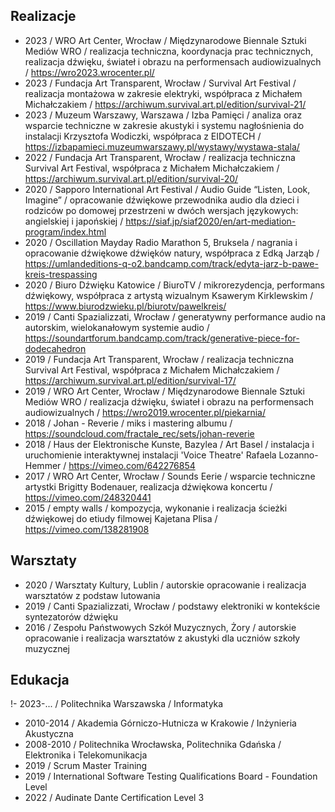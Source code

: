 ## Realizacje
- 2023 / WRO Art Center, Wrocław / Międzynarodowe Biennale Sztuki Mediów WRO / realizacja techniczna, koordynacja prac technicznych, realizacja dźwięku, świateł i obrazu na performensach audiowizualnych / https://wro2023.wrocenter.pl/
- 2023 / Fundacja Art Transparent, Wrocław / Survival Art Festival / realizacja montażowa w zakresie elektryki, współpraca z Michałem Michałczakiem / https://archiwum.survival.art.pl/edition/survival-21/
- 2023 / Muzeum Warszawy, Warszawa / Izba Pamięci / analiza oraz wsparcie techniczne w zakresie akustyki i systemu nagłośnienia do instalacji Krzysztofa Wodiczki, współpraca z EIDOTECH / https://izbapamieci.muzeumwarszawy.pl/wystawy/wystawa-stala/
- 2022 / Fundacja Art Transparent, Wrocław / realizacja techniczna Survival Art Festival, współpraca z Michałem Michałczakiem / https://archiwum.survival.art.pl/edition/survival-20/
- 2020 / Sapporo International Art Festival / Audio Guide “Listen, Look, Imagine” / opracowanie dźwiękowe przewodnika audio dla dzieci i rodziców po domowej przestrzeni w dwóch wersjach językowych: angielskiej i japońskiej / https://siaf.jp/siaf2020/en/art-mediation-program/index.html
- 2020 / Oscillation Mayday Radio Marathon 5, Bruksela / nagrania i opracowanie dźwiękowe dźwięków natury, współpraca z Edką Jarząb / https://umlandeditions-q-o2.bandcamp.com/track/edyta-jarz-b-pawe-kreis-trespassing
- 2020 / Biuro Dźwięku Katowice / BiuroTV / mikrorezydencja, performans dźwiękowy, współpraca z artystą wizualnym Ksawerym Kirklewskim / https://www.biurodzwieku.pl/biurotv/pawelkreis/
- 2019 / Canti Spazializzati, Wrocław / generatywny performance audio na autorskim, wielokanałowym systemie audio / https://soundartforum.bandcamp.com/track/generative-piece-for-dodecahedron
- 2019 / Fundacja Art Transparent, Wrocław / realizacja techniczna Survival Art Festival, współpraca z Michałem Michałczakiem / https://archiwum.survival.art.pl/edition/survival-17/
- 2019 / WRO Art Center, Wrocław / Międzynarodowe Biennale Sztuki Mediów WRO / realizacja dźwięku, świateł i obrazu na performensach audiowizualnych / https://wro2019.wrocenter.pl/piekarnia/
- 2018 / Johan - Reverie / miks i mastering albumu / https://soundcloud.com/fractale_rec/sets/johan-reverie
- 2018 / Haus der Elektronische Kunste, Bazylea / Art Basel / instalacja i uruchomienie interaktywnej instalacji 'Voice Theatre' Rafaela Lozanno-Hemmer / https://vimeo.com/642276854
- 2017 / WRO Art Center, Wrocław / Sounds Eerie / wsparcie techniczne artystki Brigitty Bodenauer, realizacja dźwiękowa koncertu / https://vimeo.com/248320441
- 2015 / empty walls / kompozycja, wykonanie i realizacja ścieżki dźwiękowej do etiudy filmowej Kajetana Plisa / https://vimeo.com/138281908

## Warsztaty
- 2020 / Warsztaty Kultury, Lublin / autorskie opracowanie i realizacja warsztatów z podstaw lutowania
- 2019 / Canti Spazializzati, Wrocław / podstawy elektroniki w kontekście syntezatorów dźwięku
- 2016 / Zespołu Państwowych Szkół Muzycznych, Żory / autorskie opracowanie i realizacja warsztatów z akustyki dla uczniów szkoły muzycznej

## Edukacja
!- 2023-... / Politechnika Warszawska / Informatyka
- 2010-2014 / Akademia Górniczo-Hutnicza w Krakowie / Inżynieria Akustyczna
- 2008-2010 / Politechnika Wrocławska, Politechnika Gdańska / Elektronika i Telekomunikacja
- 2019 / Scrum Master Training
- 2019 / International Software Testing Qualifications Board - Foundation Level
- 2022 / Audinate Dante Certification Level 3
